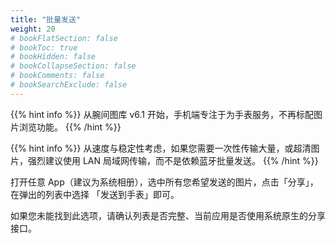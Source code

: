 ```yaml
---
title: "批量发送"
weight: 20
# bookFlatSection: false
# bookToc: true
# bookHidden: false
# bookCollapseSection: false
# bookComments: false
# bookSearchExclude: false
---
```


{{% hint info %}}
从腕间图库 v6.1 开始，手机端专注于为手表服务，不再标配图片浏览功能。
{{% /hint %}}

{{% hint info %}}
从速度与稳定性考虑，如果您需要一次性传输大量，或超清图片，强烈建议使用 LAN 局域网传输，而不是依赖蓝牙批量发送。
{{% /hint %}}

打开任意 App（建议为系统相册），选中所有您希望发送的图片，点击「分享」，在弹出的列表中选择 「发送到手表」即可。

如果您未能找到此选项，请确认列表是否完整、当前应用是否使用系统原生的分享接口。
